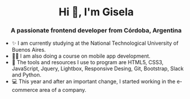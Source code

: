 <h1 align="center">Hi 👋, I'm Gisela</h1>
<h3 align="center">A passionate frontend developer from Córdoba, Argentina</h3>

- ✨ I am currently studying at the National Technological University of Buenos Aires.
- 👨‍💻 I am also doing a course on mobile app development.
- 🌱 The tools and resources I use to program are HTML5, CSS3, JavaScript, Jquery, Lightbox, Responsive Desing, Git, Bootstrap, Slack and Python.
- 💻 This year and after an important change, I started working in the e-commerce area of a company.

<!---
gisela-gariboldi/gisela-gariboldi is a ✨ special ✨ repository because its `README.md` (this file) appears on your GitHub profile.
You can click the Preview link to take a look at your changes.
--->
